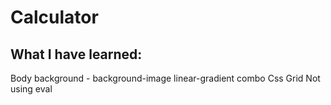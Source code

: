 # Calculator

## What I have learned:

Body background - background-image linear-gradient combo
Css Grid
Not using eval
